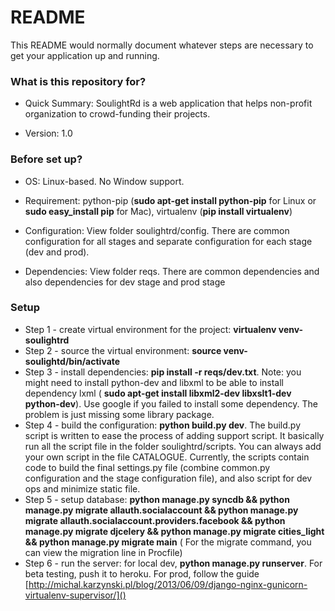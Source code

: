 # README #

This README would normally document whatever steps are necessary to get your application up and running.

### What is this repository for? ###

* Quick Summary: SoulightRd is a web application that helps non-profit organization to crowd-funding their projects. 

* Version: 1.0

### Before set up? ###

* OS: Linux-based. No Window support.

* Requirement: python-pip (**sudo apt-get install python-pip** for Linux or **sudo easy_install pip** for Mac), virtualenv (**pip install virtualenv**)

* Configuration: View folder soulightrd/config. There are common configuration for all stages and separate configuration for each stage (dev and prod).  

* Dependencies: View folder reqs. There are common dependencies and also dependencies for dev stage and prod stage

### Setup ###

* Step 1 - create virtual environment for the project: **virtualenv venv-soulightrd**
* Step 2 - source the virtual environment: **source venv-soulightd/bin/activate**
* Step 3 - install dependencies: **pip install -r reqs/dev.txt**. Note: you might need to install python-dev and libxml to be able to install dependency lxml ( **sudo apt-get install libxml2-dev libxslt1-dev python-dev**). Use google if you failed to install some dependency. The problem is just missing some library package.
* Step 4 - build the configuration: **python build.py dev**. The build.py script is written to ease the process of adding support script. It basically run all the script file in the folder soulightrd/scripts. You can always add your own script in the file CATALOGUE. Currently, the scripts contain code to build the final settings.py file (combine common.py configuration and the stage configuration file), and also script for dev ops and minimize static file.
* Step 5 - setup database: **python manage.py syncdb && python manage.py migrate allauth.socialaccount && python manage.py migrate allauth.socialaccount.providers.facebook && python manage.py migrate djcelery && python manage.py migrate cities_light && python manage.py migrate main** ( For the migrate command, you can view the migration line in Procfile)
* Step 6 - run the server: for local dev, **python manage.py runserver**. For beta testing, push it to heroku. For prod, follow the guide [http://michal.karzynski.pl/blog/2013/06/09/django-nginx-gunicorn-virtualenv-supervisor/]()